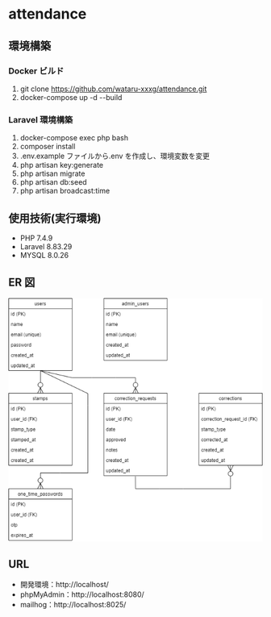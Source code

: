 # attendance

## 環境構築

### Docker ビルド

1. git clone https://github.com/wataru-xxxg/attendance.git
1. docker-compose up -d --build

### Laravel 環境構築

1. docker-compose exec php bash
1. composer install
1. .env.example ファイルから.env を作成し、環境変数を変更
1. php artisan key:generate
1. php artisan migrate
1. php artisan db:seed
1. php artisan broadcast:time

## 使用技術(実行環境)

- PHP 7.4.9
- Laravel 8.83.29
- MYSQL 8.0.26

## ER 図

![ER図](er.drawio.png "ER図")

## URL

- 開発環境：http://localhost/
- phpMyAdmin：http://localhost:8080/
- mailhog：http://localhost:8025/

